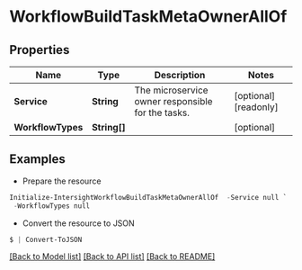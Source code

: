 # WorkflowBuildTaskMetaOwnerAllOf
## Properties

Name | Type | Description | Notes
------------ | ------------- | ------------- | -------------
**Service** | **String** | The microservice owner responsible for the tasks. | [optional] [readonly] 
**WorkflowTypes** | **String[]** |  | [optional] 

## Examples

- Prepare the resource
```powershell
Initialize-IntersightWorkflowBuildTaskMetaOwnerAllOf  -Service null `
 -WorkflowTypes null
```

- Convert the resource to JSON
```powershell
$ | Convert-ToJSON
```

[[Back to Model list]](../README.md#documentation-for-models) [[Back to API list]](../README.md#documentation-for-api-endpoints) [[Back to README]](../README.md)

